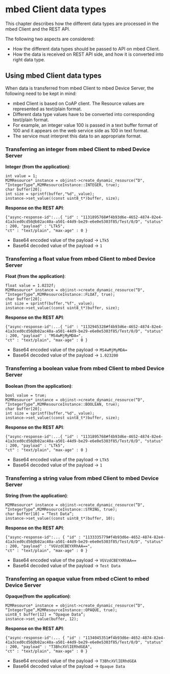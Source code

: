 mbed Client data types
======================

This chapter describes how the different data types are processed in the mbed Client and the REST API.

The following two aspects are considered:
 
- How the different data types should be passed to API on mbed Client.
- How the data is received on REST API side, and how it is converted into right data type.

## Using mbed Client data types

When data is transferred from mbed Client to mbed Device Server, the following need to be kept in mind:

- mbed Client is based on CoAP client. The Resource values are represented as text/plain format. 
- Different data type values have to be converted into corresponding text/plain format.
- For example, an integer value 100 is passed in a text buffer format of 100 and it appears on the web service side as 100 in text format. 
- The service must interpret this data to an appropriate format.

### Transferring an integer from mbed Client to mbed Device Server

**Integer (from the application)**:

```
int value = 1;
M2MResource* instance = objinst->create_dynamic_resource(“D", “IntegerType“,M2MResourceInstance::INTEGER, true);
char buffer[20];
int size = sprintf(buffer,"%d",_value);
instance->set_value((const uint8_t*)buffer, size);
```

**Response on the REST API**:

```
{"async-response-id":...{ "id" : "1131895768#f4b93d6e-4652-4874-82e4-41a3ced0cd56@b02ac40a-a501-44d9-be29-e6e0e5303f85/Test/0/D", "status" : 200, "payload" : "LTk5", 
"ct" : "text/plain", "max-age" : 0 }
```

- Base64 encoded value of the payload -> `LTk5`
- Base64 decoded value of the payload -> `1`

### Transferring a float value from mbed Client to mbed Device Server

**Float (from the application)**:

```
float value = 1.0232f;
M2MResource* instance = objinst->create_dynamic_resource(“D", “IntegerType“,M2MResourceInstance::FLOAT, true);
char buffer[20];
int size = sprintf(buffer,"%f",_value);
instance->set_value((const uint8_t*)buffer, size);
```

**Response on the REST API**:

```
{"async-response-id":...{ "id" : "1132945328#f4b93d6e-4652-4874-82e4-41a3ced0cd56@b02ac40a-a501-44d9-be29-e6e0e5303f85/Test/0/D", "status" : 200, "payload" : "MS4wMjMyMDA=", 
"ct" : "text/plain", "max-age" : 0 }
```

- Base64 encoded value of the payload -> `MS4wMjMyMDA=`
- Base64 decoded value of the payload -> `1.023200`

### Transferring a boolean value from mbed Client to mbed Device Server

**Boolean (from the application)**:

```
bool value = true;
M2MResource* instance = objinst->create_dynamic_resource(“D", “IntegerType“,M2MResourceInstance::BOOLEAN, true);
char buffer[20];
int size = sprintf(buffer,"%d",_value);
instance->set_value((const uint8_t*)buffer, size);
```

**Response on the REST API**:

```
{"async-response-id":...{ "id" : "1131895768#f4b93d6e-4652-4874-82e4-41a3ced0cd56@b02ac40a-a501-44d9-be29-e6e0e5303f85/Test/0/D", "status" : 200, "payload" : "LTk5", 
"ct" : "text/plain", "max-age" : 0 }
```

- Base64 encoded value of the payload -> `LTk5`
- Base64 decoded value of the payload -> `1`

### Transferring a string value from mbed Client to mbed Device Server

**String (from the application)**:

```
M2MResource* instance = objinst->create_dynamic_resource(“D", “IntegerType“,M2MResourceInstance::STRING, true);
char buffer[10] = “Test Data”;
instance->set_value((const uint8_t*)buffer, 10);
```

**Response on the REST API**:

```
{"async-response-id":... { "id" : "1133335779#f4b93d6e-4652-4874-82e4-41a3ced0cd56@b02ac40a-a501-44d9-be29-e6e0e5303f85/Test/0/D", "status" : 200, "payload" : "VGVzdCBEYXRhAA==", 
"ct" : "text/plain", "max-age" : 0 }
```

- Base64 encoded value of the payload -> `VGVzdCBEYXRhAA==`
- Base64 decoded value of the payload -> `Test Data`


### Transferring an opaque value from mbed cCient to mbed Device Server

**Opaque(from the application)**:

```
M2MResource* instance = objinst->create_dynamic_resource(“D", “IntegerType“,M2MResourceInstance::OPAQUE, true);
uint8_t buffer[12] = “Opaque Data”;
instance->set_value(buffer, 12);
```

**Response on the REST API**:

```
{"async-response-id":... { "id" : "1134045351#f4b93d6e-4652-4874-82e4-41a3ced0cd56@b02ac40a-a501-44d9-be29-e6e0e5303f85/Test/0/D", "status" : 200, "payload" : "T3BhcXVlIERhdGEA", 
"ct" : "text/plain", "max-age" : 0 }
```

- Base64 encoded value of the payload -> `T3BhcXVlIERhdGEA`
- Base64 decoded value of the payload -> `Opaque Data`


























